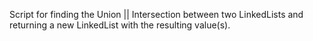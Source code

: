 Script for finding the Union || Intersection between two LinkedLists and returning a new LinkedList with the resulting value(s).
